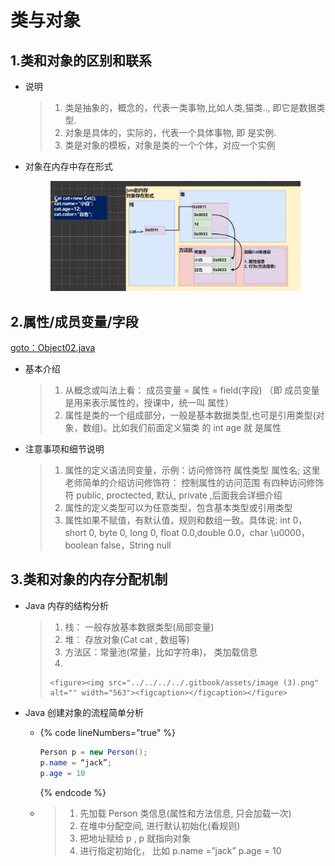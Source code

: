 # 类与对象

## 1.类和对象的区别和联系

*   说明

    > 1. 类是抽象的，概念的，代表一类事物,比如人类,猫类.., 即它是数据类型.
    > 2. 对象是具体的，实际的，代表一个具体事物, 即 是实例.
    > 3. 类是对象的模板，对象是类的一个个体，对应一个实例


*   对象在内存中存在形式

    <figure><img src="../../../../.gitbook/assets/image (1) (1).png" alt="" width="563"><figcaption></figcaption></figure>

## 2.属性/成员变量/字段

[goto：Object02.java](https://gitee.com/jia-yan\_dong/code/blob/master/Java/javacode/chapter07/Object02.java)

*   基本介绍

    > 1. 从概念或叫法上看： 成员变量 = 属性 = field(字段) （即 成员变量是用来表示属性的，授课中，统一叫 属性）
    > 2. 属性是类的一个组成部分，一般是基本数据类型,也可是引用类型(对象，数组)。比如我们前面定义猫类 的 int age 就 是属性


*   注意事项和细节说明

    > 1. 属性的定义语法同变量，示例：访问修饰符 属性类型 属性名; 这里老师简单的介绍访问修饰符： 控制属性的访问范围 有四种访问修饰符 public, proctected, 默认, private ,后面我会详细介绍
    > 2. 属性的定义类型可以为任意类型，包含基本类型或引用类型
    > 3. 属性如果不赋值，有默认值，规则和数组一致。具体说: int 0，short 0, byte 0, long 0, float 0.0,double 0.0，char \u0000， boolean false，String null

## 3.类和对象的内存分配机制

*   Java 内存的结构分析

    > 1. 栈： 一般存放基本数据类型(局部变量)
    > 2. 堆： 存放对象(Cat cat , 数组等)
    > 3. 方法区：常量池(常量，比如字符串)， 类加载信息
    > 4.
    >
    >     <figure><img src="../../../../.gitbook/assets/image (3).png" alt="" width="563"><figcaption></figcaption></figure>


* Java 创建对象的流程简单分析
  * {% code lineNumbers="true" %}
    ```java
    Person p = new Person();
    p.name = “jack”;
    p.age = 10
    ```
    {% endcode %}
  * > 1. 先加载 Person 类信息(属性和方法信息, 只会加载一次)
    > 2. 在堆中分配空间, 进行默认初始化(看规则)
    > 3. 把地址赋给 p , p 就指向对象
    > 4. 进行指定初始化， 比如 p.name =”jack” p.age = 10
